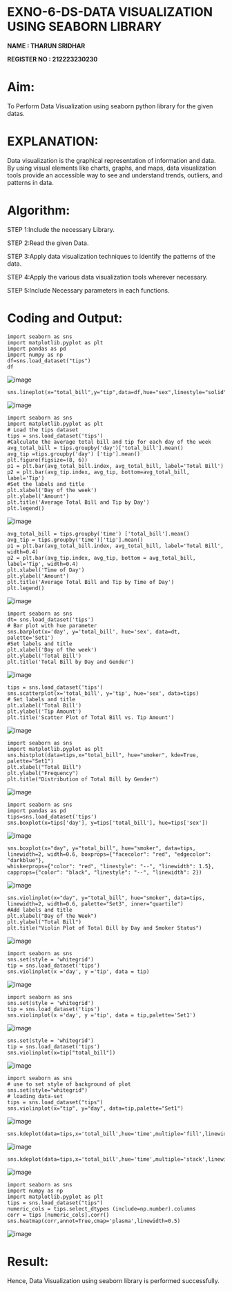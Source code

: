 # EXNO-6-DS-DATA VISUALIZATION USING SEABORN LIBRARY

**NAME : THARUN SRIDHAR**

**REGISTER NO : 212223230230**

# Aim:
  To Perform Data Visualization using seaborn python library for the given datas.

# EXPLANATION:
Data visualization is the graphical representation of information and data. By using visual elements like charts, graphs, and maps, data visualization tools provide an accessible way to see and understand trends, outliers, and patterns in data.

# Algorithm:
STEP 1:Include the necessary Library.

STEP 2:Read the given Data.

STEP 3:Apply data visualization techniques to identify the patterns of the data.

STEP 4:Apply the various data visualization tools wherever necessary.

STEP 5:Include Necessary parameters in each functions.

# Coding and Output:
```
import seaborn as sns
import matplotlib.pyplot as plt
import pandas as pd
import numpy as np
df=sns.load_dataset("tips")
df
```
![image](https://github.com/user-attachments/assets/b88ad490-ee37-4510-b137-f3d9b30897d2)

```
sns.lineplot(x="total_bill",y="tip",data=df,hue="sex",linestyle="solid",legend="auto")
```
![image](https://github.com/user-attachments/assets/b3c14236-3dfe-496f-a034-534cb4d39164)

```
import seaborn as sns
import matplotlib.pyplot as plt
# Load the tips dataset
tips = sns.load_dataset('tips')
#Calculate the average total bill and tip for each day of the week
avg_total_bill = tips.groupby('day')['total_bill'].mean()
avg_tip =tips.groupby('day') ['tip'].mean()
plt.figure(figsize=(8, 6))
p1 = plt.bar(avg_total_bill.index, avg_total_bill, label='Total Bill')
p2 = plt.bar(avg_tip.index, avg_tip, bottom=avg_total_bill, label='Tip')
#Set the labels and title
plt.xlabel('Day of the week')
plt.ylabel('Amount')
plt.title('Average Total Bill and Tip by Day')
plt.legend()
```
![image](https://github.com/user-attachments/assets/474a2942-7fcd-415d-95a8-e9a044260964)

```
avg_total_bill = tips.groupby('time') ['total_bill'].mean()
avg_tip = tips.groupby('time')['tip'].mean()
p1 = plt.bar(avg_total_bill.index, avg_total_bill, label='Total Bill', width=0.4)
p2 = plt.bar(avg_tip.index, avg_tip, bottom = avg_total_bill, label='Tip', width=0.4)
plt.xlabel('Time of Day')
plt.ylabel('Amount')
plt.title('Average Total Bill and Tip by Time of Day')
plt.legend()
```
![image](https://github.com/user-attachments/assets/209691c0-2da6-4e9b-8249-db4f3dd7f836)

```
import seaborn as sns
dt= sns.load_dataset('tips')
# Bar plot with hue parameter
sns.barplot(x='day', y='total_bill', hue='sex', data=dt, palette='Set1')
#Set labels and title
plt.xlabel('Day of the week')
plt.ylabel('Total Bill')
plt.title('Total Bill by Day and Gender')
```
![image](https://github.com/user-attachments/assets/2ea7bca2-a875-49a6-87cb-d21cc444a150)

```
tips = sns.load_dataset('tips')
sns.scatterplot(x='total_bill', y='tip', hue='sex', data=tips)
# Set labels and title
plt.xlabel('Total Bill')
plt.ylabel('Tip Amount')
plt.title('Scatter Plot of Total Bill vs. Tip Amount')
```
![image](https://github.com/user-attachments/assets/a0eeff60-961d-4ad6-a92b-301a0de8f3e5)

```
import seaborn as sns
import matplotlib.pyplot as plt
sns.histplot(data=tips,x="total_bill", hue="smoker", kde=True, palette="Set1")
plt.xlabel("Total Bill")
plt.ylabel("Frequency")
plt.title("Distribution of Total Bill by Gender")
```
![image](https://github.com/user-attachments/assets/68fdf05a-f034-424c-9783-ddeeb6c91d47)

```
import seaborn as sns
import pandas as pd
tips=sns.load_dataset('tips')
sns.boxplot(x=tips['day'], y=tips['total_bill'], hue=tips['sex'])
```
![image](https://github.com/user-attachments/assets/9eabb59d-fe6b-4e70-bdcd-7b32e0ba8342)

```
sns.boxplot(x="day", y="total_bill", hue="smoker", data=tips, linewidth=2, width=0.6, boxprops={"facecolor": "red", "edgecolor": "darkblue"},
whiskerprops={"color": "red", "linestyle": "--", "linewidth": 1.5}, capprops={"color": "black", "linestyle": "--", "linewidth": 2})
```
![image](https://github.com/user-attachments/assets/fc0a4327-5e4c-403b-91fa-66256f18f50e)

```
sns.violinplot(x="day", y="total_bill", hue="smoker", data=tips, linewidth=2, width=0.6, palette="Set3", inner="quartile")
#Add labels and title
plt.xlabel("Day of the Week")
plt.ylabel("Total Bill")
plt.title("Violin Plot of Total Bill by Day and Smoker Status")
```
![image](https://github.com/user-attachments/assets/38a8587a-7f09-4dd3-a3d7-004ef5e9f61c)

```
import seaborn as sns
sns.set(style = 'whitegrid')
tip = sns.load_dataset('tips')
sns.violinplot(x ='day', y ='tip', data = tip)
```
![image](https://github.com/user-attachments/assets/2dac3ca5-72b1-4f88-a6bd-b8368dd2b6ad)

```
import seaborn as sns
sns.set(style = 'whitegrid')
tip = sns.load_dataset('tips')
sns.violinplot(x ='day', y ='tip', data = tip,palette='Set1')
```
![image](https://github.com/user-attachments/assets/9890468f-f538-41f6-bb04-f477375a3cf6)

```
sns.set(style = 'whitegrid')
tip = sns.load_dataset('tips')
sns.violinplot(x=tip["total_bill"])
```
![image](https://github.com/user-attachments/assets/4b2049af-7d2a-4bb3-ad7c-64cc66379556)

```
import seaborn as sns
# use to set style of background of plot
sns.set(style="whitegrid")
# loading data-set
tips = sns.load_dataset("tips")
sns.violinplot(x="tip", y="day", data=tip,palette="Set1")
```
![image](https://github.com/user-attachments/assets/7822a68c-30cd-4ab2-8e16-26113db350d4)

```
sns.kdeplot(data=tips,x='total_bill',hue='time',multiple='fill',linewidth=3,palette='Set2',alpha=0.8)
```
![image](https://github.com/user-attachments/assets/b9b1fb5f-0cd9-4f35-8aa7-1c79d6910213)

```
sns.kdeplot(data=tips,x='total_bill',hue='time',multiple='stack',linewidth=3,palette='Set1',alpha=0.8)
```
![image](https://github.com/user-attachments/assets/c03cd357-7b23-4aca-9615-2264850ad52b)

```
import seaborn as sns
import numpy as np
import matplotlib.pyplot as plt
tips = sns.load_dataset("tips")
numeric_cols = tips.select_dtypes (include=np.number).columns
corr = tips [numeric_cols].corr()
sns.heatmap(corr,annot=True,cmap='plasma',linewidth=0.5)
```
![image](https://github.com/user-attachments/assets/f16eb96c-c879-4494-95f6-c4fcdd8dee1d)


# Result:
 Hence, Data Visualization using seaborn library is performed successfully.
